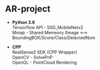 # AR-project

- **Python 3.6** <br />
Tensorflow API - SSD_MobileNetv2 <br />
Mmap - Shared Memeory (Image <--> BoundingBOX/Score/Class/DetectedNum

- **CPP** <br />
RealSense2 SDK (CPP Wrapper) <br />
OpenCV - SolvePnP <br />
OpenGL - PointCloud Rendering
